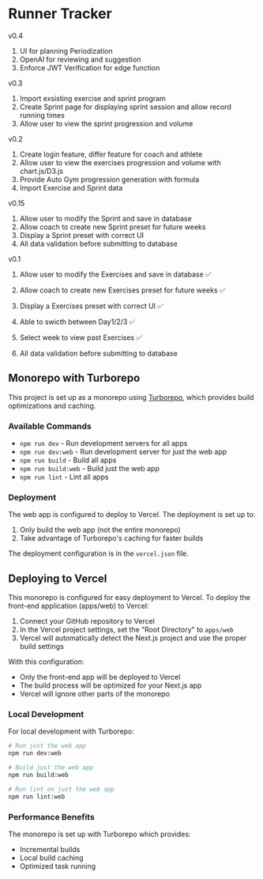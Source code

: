 # Runner Tracker
v0.4
1. UI for planning Periodization
2. OpenAI for reviewing and suggestion
3. Enforce JWT Verification for edge function

v0.3
1. Import exsisting exercise and sprint program
2. Create Sprint page for displaying sprint session and allow record running times
3. Allow user to view the sprint progression and volume

v0.2
1. Create login feature, differ feature for coach and athlete
2. Allow user to view the exercises progression and volume with chart.js/D3.js
3. Provide Auto Gym progression generation with formula
4. Import Exercise and Sprint data

v0.15
1. Allow user to modify the Sprint and save in database 
2. Allow coach to create new Sprint preset for future weeks 
3. Display a Sprint preset with correct UI 
6. All data validation before submitting to database

v0.1
1. Allow user to modify the Exercises and save in database ✅
2. Allow coach to create new Exercises preset for future weeks ✅
3. Display a Exercises preset with correct UI ✅
4. Able to swicth between Day1/2/3 ✅
5. Select week to view past Exercises ✅
6. All data validation before submitting to database

    <PackageReference Include="Microsoft.AspNet.Cors" Version="5.3.0" />
    <PackageReference Include="Microsoft.EntityFrameworkCore.Tools" Version="8.0.10">
    <PackageReference Include="Microsoft.VisualStudio.Web.CodeGeneration.Design" Version="8.0.6" />
    <PackageReference Include="Npgsql.EntityFrameworkCore.PostgreSQL" Version="8.0.4" />
    <PackageReference Include="Swashbuckle.AspNetCore" Version="6.4.0" />

## Monorepo with Turborepo

This project is set up as a monorepo using [Turborepo](https://turbo.build/), which provides build optimizations and caching.

### Available Commands

- `npm run dev` - Run development servers for all apps
- `npm run dev:web` - Run development server for just the web app
- `npm run build` - Build all apps
- `npm run build:web` - Build just the web app
- `npm run lint` - Lint all apps

### Deployment

The web app is configured to deploy to Vercel. The deployment is set up to:

1. Only build the web app (not the entire monorepo)
2. Take advantage of Turborepo's caching for faster builds

The deployment configuration is in the `vercel.json` file.

## Deploying to Vercel

This monorepo is configured for easy deployment to Vercel. To deploy the front-end application (apps/web) to Vercel:

1. Connect your GitHub repository to Vercel
2. In the Vercel project settings, set the "Root Directory" to `apps/web`
3. Vercel will automatically detect the Next.js project and use the proper build settings

With this configuration:
- Only the front-end app will be deployed to Vercel
- The build process will be optimized for your Next.js app
- Vercel will ignore other parts of the monorepo

### Local Development

For local development with Turborepo:

```bash
# Run just the web app
npm run dev:web

# Build just the web app
npm run build:web

# Run lint on just the web app
npm run lint:web
```

### Performance Benefits

The monorepo is set up with Turborepo which provides:
- Incremental builds
- Local build caching
- Optimized task running

